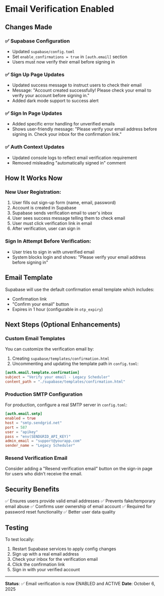 # Email Verification Enabled

## Changes Made

### ✅ Supabase Configuration
- Updated `supabase/config.toml`
- Set `enable_confirmations = true` in `[auth.email]` section
- Users must now verify their email before signing in

### ✅ Sign Up Page Updates
- Updated success message to instruct users to check their email
- Message: "Account created successfully! Please check your email to verify your account before signing in."
- Added dark mode support to success alert

### ✅ Sign In Page Updates
- Added specific error handling for unverified emails
- Shows user-friendly message: "Please verify your email address before signing in. Check your inbox for the confirmation link."

### ✅ Auth Context Updates
- Updated console logs to reflect email verification requirement
- Removed misleading "automatically signed in" comment

## How It Works Now

### New User Registration:
1. User fills out sign-up form (name, email, password)
2. Account is created in Supabase
3. Supabase sends verification email to user's inbox
4. User sees success message telling them to check email
5. User must click verification link in email
6. After verification, user can sign in

### Sign In Attempt Before Verification:
- User tries to sign in with unverified email
- System blocks login and shows: "Please verify your email address before signing in"

## Email Template

Supabase will use the default confirmation email template which includes:
- Confirmation link
- "Confirm your email" button
- Expires in 1 hour (configurable in `otp_expiry`)

## Next Steps (Optional Enhancements)

### Custom Email Templates
You can customize the verification email by:
1. Creating `supabase/templates/confirmation.html`
2. Uncommenting and updating the template path in `config.toml`:
```toml
[auth.email.template.confirmation]
subject = "Verify your email - Legacy Scheduler"
content_path = "./supabase/templates/confirmation.html"
```

### Production SMTP Configuration
For production, configure a real SMTP server in `config.toml`:
```toml
[auth.email.smtp]
enabled = true
host = "smtp.sendgrid.net"
port = 587
user = "apikey"
pass = "env(SENDGRID_API_KEY)"
admin_email = "support@yourapp.com"
sender_name = "Legacy Scheduler"
```

### Resend Verification Email
Consider adding a "Resend verification email" button on the sign-in page for users who didn't receive the email.

## Security Benefits

✅ Ensures users provide valid email addresses
✅ Prevents fake/temporary email abuse
✅ Confirms user ownership of email account
✅ Required for password reset functionality
✅ Better user data quality

## Testing

To test locally:
1. Restart Supabase services to apply config changes
2. Sign up with a real email address
3. Check your inbox for the verification email
4. Click the confirmation link
5. Sign in with your verified account

---

**Status**: ✅ Email verification is now ENABLED and ACTIVE
**Date**: October 6, 2025


